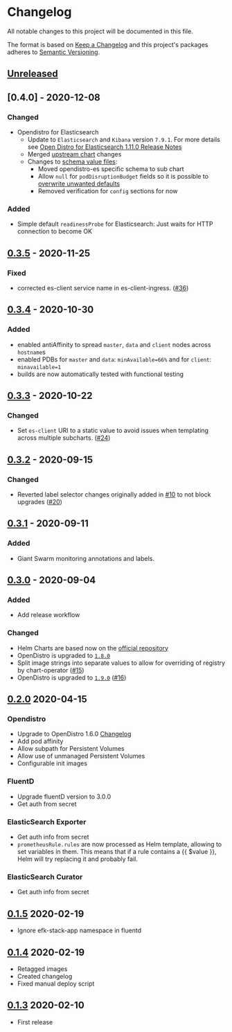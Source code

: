 # Changelog

All notable changes to this project will be documented in this file.

The format is based on [Keep a Changelog](http://keepachangelog.com/en/1.0.0/)
and this project's packages adheres to [Semantic Versioning](http://semver.org/spec/v2.0.0.html).

## [Unreleased]

## [0.4.0] - 2020-12-08

### Changed

- Opendistro for Elasticsearch
  - Update to `Elasticsearch` and `Kibana` version `7.9.1`. For more details see [Open Distro for Elasticsearch 1.11.0 Release Notes](https://github.com/opendistro-for-elasticsearch/opendistro-build/blob/master/release-notes/opendistro-for-elasticsearch-release-notes-1.11.0.md)
  - Merged [upstream chart](https://github.com/opendistro-for-elasticsearch/opendistro-build/tree/master/helm) changes
  - Changes to [schema value files](https://helm.sh/docs/topics/charts/#schema-files):
    - Moved opendistro-es specific schema to sub chart
    - Allow `null` for `podDisruptionBudget` fields so it is possible to [overwrite unwanted defaults](https://helm.sh/docs/chart_template_guide/values_files/#deleting-a-default-key)
    - Removed verification for `config` sections for now

### Added

- Simple default `readinessProbe` for Elasticsearch: Just waits for HTTP connection to become OK

## [0.3.5] - 2020-11-25

### Fixed

- corrected es-client service name in es-client-ingress. ([#36](https://github.com/giantswarm/efk-stack-app/pull/36))

## [0.3.4] - 2020-10-30

### Added

- enabled antiAffinity to spread `master`, `data` and `client` nodes across `hostname`s
- enabled PDBs for `master` and `data`: `minAvailable=66%` and for `client`: `minavailable=1`
- builds are now automatically tested with functional testing

## [0.3.3] - 2020-10-22

### Changed

- Set `es-client` URI to a static value to avoid issues when templating across multiple subcharts. ([#24](https://github.com/giantswarm/efk-stack-app/pull/24))

## [0.3.2] - 2020-09-15

### Changed

- Reverted label selector changes originally added in [#10](https://github.com/giantswarm/efk-stack-app/pull/10) to not block upgrades ([#20](https://github.com/giantswarm/efk-stack-app/pull/20))

## [0.3.1] - 2020-09-11

### Added

- Giant Swarm monitoring annotations and labels.

## [0.3.0] - 2020-09-04

### Added

- Add release workflow

### Changed

- Helm Charts are based now on the [official repository](https://github.com/opendistro-for-elasticsearch/opendistro-build/tree/master/helm)
- OpenDistro is upgraded to [`1.8.0`](https://github.com/opendistro-for-elasticsearch/opendistro-build/blob/master/release-notes/opendistro-for-elasticsearch-release-notes-1.8.0.md)
- Split image strings into separate values to allow for overriding of registry by chart-operator ([#15](https://github.com/giantswarm/efk-stack-app/pull/15))
- OpenDistro is upgraded to [`1.9.0`](https://github.com/opendistro-for-elasticsearch/opendistro-build/blob/master/release-notes/opendistro-for-elasticsearch-release-notes-1.9.0.md) ([#16](https://github.com/giantswarm/efk-stack-app/pull/16))

## [0.2.0] 2020-04-15
### Opendistro
- Upgrade to OpenDistro 1.6.0 [Changelog](https://github.com/opendistro-for-elasticsearch/opendistro-build/blob/master/release-notes/release-notes-odfe-1.6.0.md)
- Add pod affinity
- Allow subpath for Persistent Volumes
- Allow use of unmanaged Persistent Volumes
- Configurable init images

### FluentD
- Upgrade fluentD version to 3.0.0
- Get auth from secret

### ElasticSearch Exporter
- Get auth info from secret
- `prometheusRule.rules` are now processed as Helm template, allowing to set variables in them. This means that if a rule contains a {{ $value }}, Helm will try replacing it and probably fail.

### ElasticSearch Curator
- Get auth info from secret

## [0.1.5] 2020-02-19
- Ignore efk-stack-app namespace in fluentd

## [0.1.4] 2020-02-19
- Retagged images
- Created changelog
- Fixed manual deploy script

## [0.1.3] 2020-02-10
- First release

[Unreleased]: https://github.com/giantswarm/efk-stack-app/compare/v0.3.5...HEAD
[0.3.5]: https://github.com/giantswarm/efk-stack-app/compare/v0.3.4...v0.3.5
[0.3.4]: https://github.com/giantswarm/efk-stack-app/compare/v0.3.3...v0.3.4
[0.3.3]: https://github.com/giantswarm/efk-stack-app/compare/v0.3.2...v0.3.3
[0.3.2]: https://github.com/giantswarm/efk-stack-app/compare/v0.3.1...v0.3.2
[0.3.1]: https://github.com/giantswarm/efk-stack-app/compare/v0.3.0...v0.3.1
[0.3.0]: https://github.com/giantswarm/efk-stack-app/compare/v0.2.0...v0.3.0
[0.2.0]: https://github.com/giantswarm/efk-stack-app/compare/v0.1.5...v0.2.0
[0.1.5]: https://github.com/giantswarm/efk-stack-app/compare/v0.1.4..v0.1.5
[0.1.4]: https://github.com/giantswarm/efk-stack-app/compare/v0.1.3..v0.1.4
[0.1.3]: https://github.com/giantswarm/efk-stack-app/releases/tag/v0.1.3
